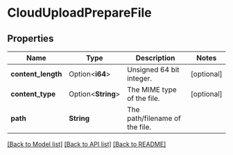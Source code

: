 # CloudUploadPrepareFile

## Properties

Name | Type | Description | Notes
------------ | ------------- | ------------- | -------------
**content_length** | Option<**i64**> | Unsigned 64 bit integer. | [optional]
**content_type** | Option<**String**> | The MIME type of the file. | [optional]
**path** | **String** | The path/filename of the file. | 

[[Back to Model list]](../README.md#documentation-for-models) [[Back to API list]](../README.md#documentation-for-api-endpoints) [[Back to README]](../README.md)


